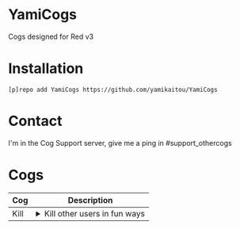 # YamiCogs
Cogs designed for Red v3

# Installation
`[p]repo add YamiCogs https://github.com/yamikaitou/YamiCogs`

# Contact
I'm in the Cog Support server, give me a ping in #support_othercogs

# Cogs
| Cog | Description |
| --- | ----------- |
| Kill | <details><summary>Kill other users in fun ways</summary>Add custom "kill" messages to allow users to "kill" each other. Also provides a `trout` slap option. Ported from Paddo's v2 cog</details>